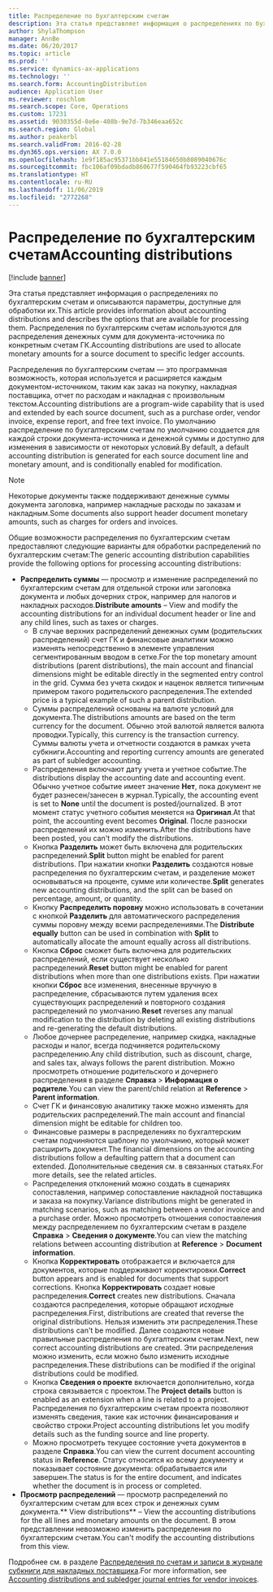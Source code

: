 ```yaml
---
title: Распределение по бухгалтерским счетам
description: Эта статья представляет информация о распределениях по бухгалтерским счетам и описываются параметры, доступные для обработки их. Распределения по бухгалтерским счетам используются для распределения денежных сумм для документа-источника по конкретным счетам ГК.
author: ShylaThompson
manager: AnnBe
ms.date: 06/20/2017
ms.topic: article
ms.prod: ''
ms.service: dynamics-ax-applications
ms.technology: ''
ms.search.form: AccountingDistribution
audience: Application User
ms.reviewer: roschlom
ms.search.scope: Core, Operations
ms.custom: 17231
ms.assetid: 9030355d-8e6e-408b-9e7d-7b346eaa652c
ms.search.region: Global
ms.author: peakerbl
ms.search.validFrom: 2016-02-28
ms.dyn365.ops.version: AX 7.0.0
ms.openlocfilehash: 1e9f185ac95371bb841e55184650b8089040676c
ms.sourcegitcommit: fbc106af09bdadb860677f590464fb93223cbf65
ms.translationtype: HT
ms.contentlocale: ru-RU
ms.lasthandoff: 11/06/2019
ms.locfileid: "2772268"
---
```

# <a name="accounting-distributions"></a><span data-ttu-id="75120-104">Распределение по бухгалтерским счетам</span><span class="sxs-lookup"><span data-stu-id="75120-104">Accounting distributions</span></span>

[!include [banner](../includes/banner.md)]

<span data-ttu-id="75120-105">Эта статья представляет информация о распределениях по бухгалтерским счетам и описываются параметры, доступные для обработки их.</span><span class="sxs-lookup"><span data-stu-id="75120-105">This article provides information about accounting distributions and describes the options that are available for processing them.</span></span> <span data-ttu-id="75120-106">Распределения по бухгалтерским счетам используются для распределения денежных сумм для документа-источника по конкретным счетам ГК.</span><span class="sxs-lookup"><span data-stu-id="75120-106">Accounting distributions are used to allocate monetary amounts for a source document to specific ledger accounts.</span></span> 

<span data-ttu-id="75120-107">Распределения по бухгалтерским счетам — это программная возможность, которая используется и расширяется каждым документом-источником, таким как заказ на покупку, накладная поставщика, отчет по расходам и накладная с произвольным текстом.</span><span class="sxs-lookup"><span data-stu-id="75120-107">Accounting distributions are a program-wide capability that is used and extended by each source document, such as a purchase order, vendor invoice, expense report, and free text invoice.</span></span> <span data-ttu-id="75120-108">По умолчанию распределение по бухгалтерским счетам по умолчанию создается для каждой строки документа-источника и денежной суммы и доступно для изменения в зависимости от некоторых условий.</span><span class="sxs-lookup"><span data-stu-id="75120-108">By default, a default accounting distribution is generated for each source document line and monetary amount, and is conditionally enabled for modification.</span></span> 

> [!Note] 
> <span data-ttu-id="75120-109">Некоторые документы также поддерживают денежные суммы документа заголовка, например накладные расходы по заказам и накладным.</span><span class="sxs-lookup"><span data-stu-id="75120-109">Some documents also support header document monetary amounts, such as charges for orders and invoices.</span></span> 

<span data-ttu-id="75120-110">Общие возможности распределения по бухгалтерским счетам предоставляют следующие варианты для обработки распределений по бухгалтерским счетам:</span><span class="sxs-lookup"><span data-stu-id="75120-110">The generic accounting distribution capabilities provide the following options for processing accounting distributions:</span></span>

-   <span data-ttu-id="75120-111">**Распределить суммы** — просмотр и изменение распределений по бухгалтерским счетам для отдельной строки или заголовка документа и любых дочерних строк, например для налогов и накладных расходов.</span><span class="sxs-lookup"><span data-stu-id="75120-111">**Distribute amounts** – View and modify the accounting distributions for an individual document header or line and any child lines, such as taxes or charges.</span></span>
    -   <span data-ttu-id="75120-112">В случае верхних распределений денежных сумм (родительских распределений) счет ГК и финансовые аналитики можно изменять непосредственно в элементе управления сегментированным вводом в сетке.</span><span class="sxs-lookup"><span data-stu-id="75120-112">For the top monetary amount distributions (parent distributions), the main account and financial dimensions might be editable directly in the segmented entry control in the grid.</span></span> <span data-ttu-id="75120-113">Сумма без учета скидок и наценок является типичным примером такого родительского распределения.</span><span class="sxs-lookup"><span data-stu-id="75120-113">The extended price is a typical example of such a parent distribution.</span></span>
    -   <span data-ttu-id="75120-114">Суммы распределений основаны на валюте условий для документа.</span><span class="sxs-lookup"><span data-stu-id="75120-114">The distributions amounts are based on the term currency for the document.</span></span> <span data-ttu-id="75120-115">Обычно этой валютой является валюта проводки.</span><span class="sxs-lookup"><span data-stu-id="75120-115">Typically, this currency is the transaction currency.</span></span> <span data-ttu-id="75120-116">Суммы валюты учета и отчетности создаются в рамках учета субкниги.</span><span class="sxs-lookup"><span data-stu-id="75120-116">Accounting and reporting currency amounts are generated as part of subledger accounting.</span></span>
    -   <span data-ttu-id="75120-117">Распределения включают дату учета и учетное событие.</span><span class="sxs-lookup"><span data-stu-id="75120-117">The distributions display the accounting date and accounting event.</span></span> <span data-ttu-id="75120-118">Обычно учетное событие имеет значение **Нет**, пока документ не будет разнесен/занесен в журнал.</span><span class="sxs-lookup"><span data-stu-id="75120-118">Typically, the accounting event is set to **None** until the document is posted/journalized.</span></span> <span data-ttu-id="75120-119">В этот момент статус учетного события меняется на **Оригинал**.</span><span class="sxs-lookup"><span data-stu-id="75120-119">At that point, the accounting event becomes **Original**.</span></span> <span data-ttu-id="75120-120">После разноски распределений их можно изменить.</span><span class="sxs-lookup"><span data-stu-id="75120-120">After the distributions have been posted, you can't modify the distributions.</span></span>
    -   <span data-ttu-id="75120-121">Кнопка **Разделить** может быть включена для родительских распределений.</span><span class="sxs-lookup"><span data-stu-id="75120-121">**Split** button might be enabled for parent distributions.</span></span> <span data-ttu-id="75120-122">При нажатии кнопки **Разделить** создаются новые распределения по бухгалтерским счетам, и разделение может основываться на проценте, сумме или количестве.</span><span class="sxs-lookup"><span data-stu-id="75120-122">**Split** generates new accounting distributions, and the split can be based on percentage, amount, or quantity.</span></span>
    -   <span data-ttu-id="75120-123">Кнопку **Распределить поровну** можно использовать в сочетании с кнопкой **Разделить** для автоматического распределения суммы поровну между всеми распределениями.</span><span class="sxs-lookup"><span data-stu-id="75120-123">The **Distribute equally** button can be used in combination with **Split** to automatically allocate the amount equally across all distributions.</span></span>
    -   <span data-ttu-id="75120-124">Кнопка **Сброс** сможет быть включена для родительских распределений, если существует несколько распределений.</span><span class="sxs-lookup"><span data-stu-id="75120-124">**Reset** button might be enabled for parent distributions when more than one distributions exists.</span></span> <span data-ttu-id="75120-125">При нажатии кнопки **Сброс** все изменения, внесенные вручную в распределение, сбрасываются путем удаления всех существующих распределений и повторного создания распределений по умолчанию.</span><span class="sxs-lookup"><span data-stu-id="75120-125">**Reset** reverses any manual modification to the distribution by deleting all existing distributions and re-generating the default distributions.</span></span>
    -   <span data-ttu-id="75120-126">Любое дочернее распределение, например скидка, накладные расходы и налог, всегда подчиняется родительскому распределению.</span><span class="sxs-lookup"><span data-stu-id="75120-126">Any child distribution, such as discount, charge, and sales tax, always follows the parent distribution.</span></span> <span data-ttu-id="75120-127">Можно просмотреть отношение родительского и дочернего распределения в разделе **Справка** &gt; **Информация о родителе**.</span><span class="sxs-lookup"><span data-stu-id="75120-127">You can view the parent/child relation at **Reference** &gt; **Parent information**.</span></span>
    -   <span data-ttu-id="75120-128">Счет ГК и финансовую аналитику также можно изменять для родительских распределений.</span><span class="sxs-lookup"><span data-stu-id="75120-128">The main account and financial dimension might be editable for children too.</span></span>
    -   <span data-ttu-id="75120-129">Финансовые размеры в распределениях по бухгалтерским счетам подчиняются шаблону по умолчанию, который может расширить документ.</span><span class="sxs-lookup"><span data-stu-id="75120-129">The financial dimensions on the accounting distributions follow a defaulting pattern that a document can extended.</span></span> <span data-ttu-id="75120-130">Дополнительные сведения см. в связанных статьях.</span><span class="sxs-lookup"><span data-stu-id="75120-130">For more details, see the related articles.</span></span>
    -   <span data-ttu-id="75120-131">Распределения отклонений можно создать в сценариях сопоставления, например сопоставление накладной поставщика и заказа на покупку.</span><span class="sxs-lookup"><span data-stu-id="75120-131">Variance distributions might be generated in matching scenarios, such as matching between a vendor invoice and a purchase order.</span></span> <span data-ttu-id="75120-132">Можно просмотреть отношения сопоставления между распределением по бухгалтерским счетам в разделе **Справка** &gt; **Сведения о документе**.</span><span class="sxs-lookup"><span data-stu-id="75120-132">You can view the matching relations between accounting distribution at **Reference** &gt; **Document information**.</span></span>
    -   <span data-ttu-id="75120-133">Кнопка **Корректировать** отображается и включается для документов, которые поддерживают корректировки.</span><span class="sxs-lookup"><span data-stu-id="75120-133">**Correct** button appears and is enabled for documents that support corrections.</span></span> <span data-ttu-id="75120-134">Кнопка **Корректировать** создает новые распределения.</span><span class="sxs-lookup"><span data-stu-id="75120-134">**Correct** creates new distributions.</span></span> <span data-ttu-id="75120-135">Сначала создаются распределения, которые обращают исходные распределения.</span><span class="sxs-lookup"><span data-stu-id="75120-135">First, distributions are created that reverse the original distributions.</span></span> <span data-ttu-id="75120-136">Нельзя изменить эти распределения.</span><span class="sxs-lookup"><span data-stu-id="75120-136">These distributions can't be modified.</span></span> <span data-ttu-id="75120-137">Далее создаются новые правильные распределения по бухгалтерским счетам.</span><span class="sxs-lookup"><span data-stu-id="75120-137">Next, new correct accounting distributions are created.</span></span> <span data-ttu-id="75120-138">Эти распределения можно изменить, если можно было изменить исходные распределения.</span><span class="sxs-lookup"><span data-stu-id="75120-138">These distributions can be modified if the original distributions could be modified.</span></span>
    -   <span data-ttu-id="75120-139">Кнопка **Сведения о проекте** включается дополнительно, когда строка связывается с проектом.</span><span class="sxs-lookup"><span data-stu-id="75120-139">The **Project details** button is enabled as an extension when a line is related to a project.</span></span> <span data-ttu-id="75120-140">Распределения по бухгалтерским счетам проекта позволяют изменять сведения, такие как источник финансирования и свойство строки.</span><span class="sxs-lookup"><span data-stu-id="75120-140">Project accounting distributions let you modify details such as the funding source and line property.</span></span>
    -   <span data-ttu-id="75120-141">Можно просмотреть текущее состояние учета документов в разделе **Справка**.</span><span class="sxs-lookup"><span data-stu-id="75120-141">You can view the current document accounting status in **Reference**.</span></span> <span data-ttu-id="75120-142">Статус относится ко всему документу и показывает состояние документа: обрабатывается или завершен.</span><span class="sxs-lookup"><span data-stu-id="75120-142">The status is for the entire document, and indicates whether the document is in process or completed.</span></span>
-   <span data-ttu-id="75120-143">**Просмотр распределений** — просмотр распределений по бухгалтерским счетам для всех строк и денежных сумм документа.</span><span class="sxs-lookup"><span data-stu-id="75120-143">\*\* View distributions\*\* – View the accounting distributions for the all lines and monetary amounts on the document.</span></span> <span data-ttu-id="75120-144">В этом представлении невозможно изменить распределения по бухгалтерским счетам.</span><span class="sxs-lookup"><span data-stu-id="75120-144">You can't modify the accounting distributions from this view.</span></span>


<span data-ttu-id="75120-145">Подробнее см. в разделе [Распределения по счетам и записи в журнале субкниги для накладных поставщика](accounting-distributions-subledger-journal-entries-vendor-invoices.md).</span><span class="sxs-lookup"><span data-stu-id="75120-145">For more information, see [Accounting distributions and subledger journal entries for vendor invoices](accounting-distributions-subledger-journal-entries-vendor-invoices.md).</span></span>



